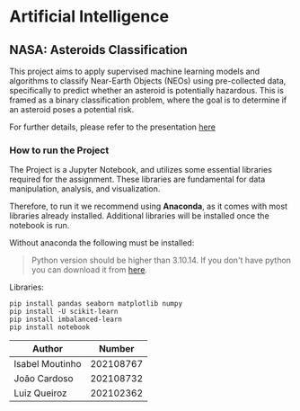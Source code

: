# Artificial Intelligence

## NASA: Asteroids Classification

This project aims to apply supervised machine learning models and algorithms to classify Near-Earth Objects (NEOs) using pre-collected data, specifically to predict whether an asteroid is potentially hazardous. This is framed as a binary classification problem, where the goal is to determine if an asteroid poses a potential risk.

For further details, please refer to the presentation [here](Presentation.pdf)

### How to run the Project
The Project is a Jupyter Notebook, and utilizes some essential libraries required for the assignment. These libraries are fundamental for data manipulation, analysis, and visualization.

Therefore, to run it we recommend using **Anaconda**, as it comes with most libraries already installed.
Additional libraries will be installed once the notebook is run.

Without anaconda the following must be installed:

> Python version should be higher than 3.10.14.
> If you don't have python you can download it from [here](https://www.python.org/downloads/).

Libraries:
```
pip install pandas seaborn matplotlib numpy
pip install -U scikit-learn
pip install imbalanced-learn
pip install notebook
```

| Author      | Number |
|------------------| ----------|
| Isabel Moutinho  | 202108767 |
| João Cardoso     | 202108732 |
| Luiz Queiroz     | 202102362 |